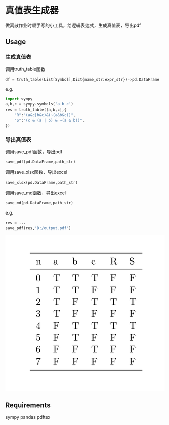 # 真值表生成器

做离散作业时顺手写的小工具，给逻辑表达式，生成真值表，导出pdf

## Usage

### 生成真值表

调用truth_table函数

```python
df = truth_table(List[Symbol],Dict{name_str:expr_str})->pd.DataFrame
```

e.g.

```python
import sympy
a,b,c = sympy.symbols('a b c')
res = truth_table([a,b,c],{
    "R":"(a&c|b&c)&(~(a&b&c))",
    "S":"(c & (a | b) & ~(a & b))",
})
```

### 导出真值表

调用save_pdf函数，导出pdf

```python
save_pdf(pd.DataFrame,path_str)
```

调用save_xlsx函数，导出excel

```python
save_xlsx(pd.DataFrame,path_str)
```

调用save_md函数，导出excel

```python
save_md(pd.DataFrame,path_str)
```

e.g.

```python
res = ...
save_pdf(res,'D:/output.pdf')
```

![image-20220502083700237](https://github.com/xsjk/Truth-table-generator/raw/master/example_output.png)

## Requirements

sympy	pandas	pdftex
